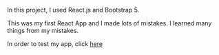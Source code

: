 In this project, I used React.js and Bootstrap 5. 

This was my first React App and I made lots of mistakes. I learned many things from my mistakes.

In order to test my app, click [ here ](https://todoapp-eminberkayd.surge.sh/)
